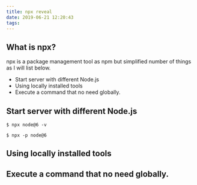 ```yaml
---
title: npx reveal
date: 2019-06-21 12:20:43
tags:
---
```


## What is npx?

npx is a package management tool as npm but simplified number of things as I will list below.

- Start server with different Node.js
- Using locally installed tools
- Execute a command that no need globally.

## Start server with different Node.js

```
$ npx node@6 -v
```

```
$ npx -p node@6
```

## Using locally installed tools

## Execute a command that no need globally.
